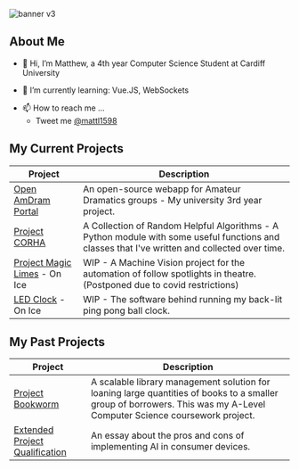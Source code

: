 ![banner v3](https://user-images.githubusercontent.com/37371392/209823070-635900bf-de9e-4a72-b4dc-27569cf4ae2c.png)

## About Me

- 👋 Hi, I’m Matthew, a 4th year Computer Science Student at Cardiff University
<!--- - 👀 I’m interested in ...--->
- 🌱 I’m currently learning: Vue.JS, WebSockets
<!--- - 💞️ I’m looking to collaborate on ...--->
- 📫 How to reach me ...
	* Tweet me [@mattl1598](https://twitter.com/mattl1598)

## My Current Projects
 Project | Description
 --- | --- 
[Open AmDram Portal](https://github.com/mattl1598/open-amdram-portal) | An open-source webapp for Amateur Dramatics groups - My university 3rd year project.
[Project CORHA](https://github.com/mattl1598/project-corha) | A Collection of Random Helpful Algorithms - A Python module with some useful functions and classes that I've written and collected over time.
[Project Magic Limes](https://github.com/mattl1598/project-magic-limes) - On Ice | WIP - A Machine Vision project for the automation of follow spotlights in theatre. (Postponed due to covid restrictions)
[LED Clock](https://github.com/mattl1598/led-clock) - On Ice | WIP - The software behind running my back-lit ping pong ball clock.


## My Past Projects

 Project | Description
 --- | --- 
[Project Bookworm](https://github.com/mattl1598/Project-Bookworm) | A scalable library management solution for loaning large quantities of books to a smaller group of borrowers. This was my A-Level Computer Science coursework project.
[Extended Project Qualification](https://github.com/mattl1598/EPQ) | An essay about the pros and cons of implementing AI in consumer devices.
<!---
mattl1598/mattl1598 is a ✨ special ✨ repository because its `README.md` (this file) appears on your GitHub profile.
You can click the Preview link to take a look at your changes.
--->
